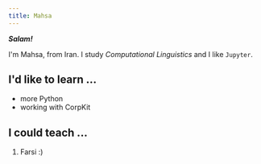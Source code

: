 ```yaml
---
title: Mahsa
---
```


***Salam!***

I'm Mahsa, from Iran. I study *Computational Linguistics* and I like `Jupyter`.


I'd like to learn ...
--------------------

* more Python
* working with CorpKit

I could teach ...
--------------------


1. Farsi :)
